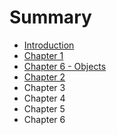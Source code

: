 # Summary

* [Introduction](introduction.md)
* [Chapter 1](chapter_1.md)
* [Chapter 6 - Objects](chapter_6.md)
* [Chapter 2](chapter2.md)
* Chapter 3
* Chapter 4
* Chapter 5
* Chapter 6


